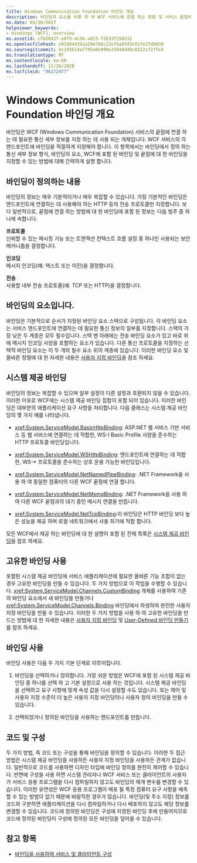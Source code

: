 ```yaml
---
title: Windows Communication Foundation 바인딩 개요
description: 바인딩의 요소를 비롯 하 여 WCF 서비스에 연결 하는 방법 및 서비스 끝점에 대 한 바인딩을 지정 하는 방법을 지정 하는 바인딩에 대해 알아봅니다.
ms.date: 03/30/2017
helpviewer_keywords:
- bindings [WCF], overview
ms.assetid: cfb5842f-e0f9-4c56-a015-f2b33f258232
ms.openlocfilehash: e918844342a20e7b6c22ef6a9fd3c01fe27db059
ms.sourcegitcommit: bc293b14af795e0e999e3304dd40c0222cf2ffe4
ms.translationtype: MT
ms.contentlocale: ko-KR
ms.lasthandoff: 11/26/2020
ms.locfileid: "96272477"
---
```

# <a name="windows-communication-foundation-bindings-overview"></a>Windows Communication Foundation 바인딩 개요

바인딩은 WCF (Windows Communication Foundation) 서비스의 끝점에 연결 하는 데 필요한 통신 세부 정보를 지정 하는 데 사용 되는 개체입니다. WCF 서비스의 각 엔드포인트에 바인딩을 적절하게 지정해야 합니다. 이 항목에서는 바인딩에서 정의 하는 통신 세부 정보 형식, 바인딩의 요소, WCF에 포함 된 바인딩 및 끝점에 대 한 바인딩을 지정할 수 있는 방법에 대해 간략하게 설명 합니다.  
  
## <a name="what-a-binding-defines"></a>바인딩이 정의하는 내용  

 바인딩의 정보는 매우 기본적이거나 매우 복잡할 수 있습니다. 가장 기본적인 바인딩은 엔드포인트에 연결하는 데 사용해야 하는 HTTP 등의 전송 프로토콜만 지정합니다. 보다 일반적으로, 끝점에 연결 하는 방법에 대 한 바인딩에 포함 된 정보는 다음 범주 중 하나에 속합니다.  
  
 **프로토콜**  
 신뢰할 수 있는 메시징 기능 또는 트랜잭션 컨텍스트 흐름 설정 중 하나인 사용되는 보안 메커니즘을 결정합니다.  
  
 **인코딩**  
 메시지 인코딩(예: 텍스트 또는 이진)을 결정합니다.  
  
 **전송**  
 사용할 내부 전송 프로토콜(예: TCP 또는 HTTP)을 결정합니다.  
  
## <a name="the-elements-of-a-binding"></a>바인딩의 요소입니다.  

 바인딩은 기본적으로 순서가 지정된 바인딩 요소 스택으로 구성됩니다. 각 바인딩 요소는 서비스 엔드포인트에 연결하는 데 필요한 통신 정보의 일부를 지정합니다. 스택의 가장 낮은 두 계층은 모두 필수입니다. 스택 맨 아래에는 전송 바인딩 요소가 있고 바로 위에 메시지 인코딩 사양을 포함하는 요소가 있습니다. 다른 통신 프로토콜을 지정하는 선택적 바인딩 요소는 이 두 개의 필수 요소 위의 계층에 있습니다. 이러한 바인딩 요소 및 올바른 정렬에 대 한 자세한 내용은 [사용자 지정 바인딩](./extending/custom-bindings.md)을 참조 하세요.  
  
## <a name="system-provided-bindings"></a>시스템 제공 바인딩  

 바인딩의 정보는 복잡할 수 있으며 일부 설정이 다른 설정과 호환되지 않을 수 있습니다. 이러한 이유로 WCF에는 시스템 제공 바인딩 집합이 포함 되어 있습니다. 이러한 바인딩은 대부분의 애플리케이션 요구 사항을 처리합니다. 다음 클래스는 시스템 제공 바인딩의 몇 가지 예를 나타냅니다.  
  
- <xref:System.ServiceModel.BasicHttpBinding>: ASP.NET 웹 서비스 기반 서비스 등 웹 서비스에 연결하는 데 적합한, WS-I Basic Profile 사양을 준수하는 HTTP 프로토콜 바인딩입니다.  
  
- <xref:System.ServiceModel.WSHttpBinding>: 엔드포인트에 연결하는 데 적합한, WS-* 프로토콜을 준수하는 상호 운용 가능한 바인딩입니다.  
  
- <xref:System.ServiceModel.NetNamedPipeBinding>: .NET Framework을 사용 하 여 동일한 컴퓨터의 다른 WCF 끝점에 연결 합니다.  
  
- <xref:System.ServiceModel.NetMsmqBinding>: .NET Framework을 사용 하 여 다른 WCF 끝점과의 대기 중인 메시지 연결을 만듭니다.  

- <xref:System.ServiceModel.NetTcpBinding>:이 바인딩은 HTTP 바인딩 보다 높은 성능을 제공 하며 로컬 네트워크에서 사용 하기에 적합 합니다.
  
 모든 WCF에서 제공 하는 바인딩에 대 한 설명이 포함 된 전체 목록은 [시스템 제공 바인딩](system-provided-bindings.md)을 참조 하세요.  
  
## <a name="using-your-own-bindings"></a>고유한 바인딩 사용  

 포함된 시스템 제공 바인딩에 서비스 애플리케이션에 필요한 올바른 기능 조합이 없는 경우 고유한 바인딩을 만들 수 있습니다. 두 가지 방법으로 이 작업을 수행할 수 있습니다. <xref:System.ServiceModel.Channels.CustomBinding> 개체를 사용하여 기존의 바인딩 요소에서 새 바인딩을 만들거나 <xref:System.ServiceModel.Channels.Binding> 바인딩에서 파생하여 완전한 사용자 지정 바인딩을 만들 수 있습니다. 이러한 두 가지 방법을 사용 하 여 고유한 바인딩을 만드는 방법에 대 한 자세한 내용은 [사용자 지정 바인딩](./extending/custom-bindings.md) 및 [User-Defined 바인딩 만들기](./extending/creating-user-defined-bindings.md)를 참조 하세요.  
  
## <a name="using-bindings"></a>바인딩 사용  

 바인딩 사용은 다음 두 가지 기본 단계로 이루어집니다.  
  
1. 바인딩을 선택하거나 정의합니다. 가장 쉬운 방법은 WCF에 포함 된 시스템 제공 바인딩 중 하나를 선택 하 고 기본 설정으로 사용 하는 것입니다. 시스템 제공 바인딩을 선택하고 요구 사항에 맞게 속성 값을 다시 설정할 수도 있습니다. 또는 제어 및 사용자 지정 수준이 더 높은 사용자 지정 바인딩이나 사용자 정의 바인딩을 만들 수 있습니다.  
  
2. 선택되었거나 정의된 바인딩을 사용하는 엔드포인트를 만듭니다.  
  
## <a name="code-and-configuration"></a>코드 및 구성  

 두 가지 방법, 즉 코드 또는 구성을 통해 바인딩을 정의할 수 있습니다. 이러한 두 접근 방법은 시스템 제공 바인딩을 사용하든 사용자 지정 바인딩을 사용하든 관계가 없습니다. 일반적으로 코드를 사용하면 디자인 타임에 바인딩 정의를 완전히 제어할 수 있습니다. 반면에 구성을 사용 하면 시스템 관리자나 WCF 서비스 또는 클라이언트의 사용자가 서비스 응용 프로그램을 다시 컴파일하지 않고도 바인딩의 매개 변수를 변경할 수 있습니다. 이러한 유연성은 WCF 응용 프로그램이 배포 될 특정 컴퓨터 요구 사항을 예측할 수 있는 방법이 없기 때문에 바람직한 경우가 많습니다. 바인딩(및 주소 지정) 정보를 코드와 구분하면 애플리케이션을 다시 컴파일하거나 다시 배포하지 않고도 해당 정보를 변경할 수 있습니다. 코드에 정의된 바인딩은 구성에 지정된 바인딩 후에 만들어지므로 코드에 정의된 바인딩이 구성에 정의된 모든 바인딩을 덮어쓸 수 있습니다.  
  
## <a name="see-also"></a>참고 항목

- [바인딩을 사용하여 서비스 및 클라이언트 구성](using-bindings-to-configure-services-and-clients.md)
